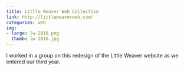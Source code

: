 ```yaml
---
title: Little Weaver Web Collective
link: http://littleweaverweb.com/
categories: web
img:
- large: lw-2016.png
  thumb: lw-2016.jpg
---
```


I worked in a group on this redesign of the Little Weaver website as we entered our third year.
